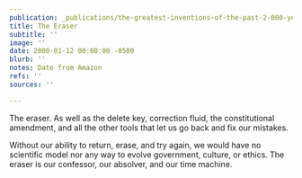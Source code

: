 ```yaml
---
publication: _publications/the-greatest-inventions-of-the-past-2-000-years.md
title: The Eraser
subtitle: ''
image: ''
date: 2000-01-12 00:00:00 -0500
blurb: ''
notes: Date from Amazon
refs: ''
sources: ''

---
```

The eraser. As well as the delete key, correction fluid, the constitutional amendment, and all the other tools that let us go back and fix our mistakes.

Without our ability to return, erase, and try again, we would have no scientific model nor any way to evolve government, culture, or ethics. The eraser is our confessor, our absolver, and our time machine.